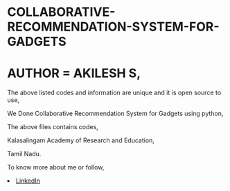 # COLLABORATIVE-RECOMMENDATION-SYSTEM-FOR-GADGETS

# AUTHOR = AKILESH S,

The above listed codes and information are unique and it is open source to use,

We Done Collaborative Recommendation System for Gadgets using python,

The above files contains codes,

Kalasalingam Academy of Research and Education,

Tamil Nadu.

To know more about me or follow,

<li><a href="http://www.linkedin.com/in/Akilesh--S">LinkedIn</a>   
